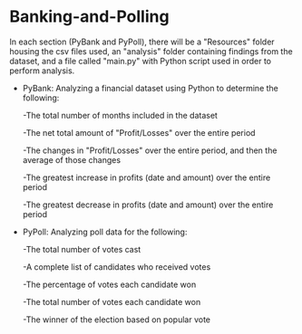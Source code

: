 # Banking-and-Polling
In each section (PyBank and PyPoll), there will be a "Resources" folder housing the csv files used, an "analysis" folder containing findings from the dataset, and a file called "main.py" with Python script used in order to perform analysis. 


* PyBank: Analyzing a financial dataset using Python to determine the following: 
  
  -The total number of months included in the dataset
  
  -The net total amount of "Profit/Losses" over the entire period
  
  -The changes in "Profit/Losses" over the entire period, and then the average of those changes
  
  -The greatest increase in profits (date and amount) over the entire period
  
  -The greatest decrease in profits (date and amount) over the entire period


* PyPoll: Analyzing poll data for the following:
  
  -The total number of votes cast
 
  -A complete list of candidates who received votes
  
  -The percentage of votes each candidate won
 
  -The total number of votes each candidate won
  
  -The winner of the election based on popular vote
